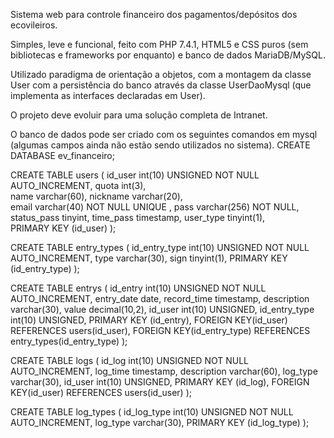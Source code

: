 Sistema web para controle financeiro dos pagamentos/depósitos dos ecovileiros.

Simples, leve e funcional, feito com PHP 7.4.1, HTML5 e CSS puros (sem bibliotecas e frameworks por enquanto) e banco de dados MariaDB/MySQL.

Utilizado paradigma de orientação a objetos, com a montagem da classe User com a persistência do banco através da classe UserDaoMysql (que implementa as interfaces declaradas em User).

O projeto deve evoluir para uma solução completa de Intranet.

O banco de dados pode ser criado com os seguintes comandos em mysql (algumas campos ainda não estão sendo utilizados no sistema).
CREATE DATABASE ev_financeiro;

CREATE TABLE users (
    id_user  int(10) UNSIGNED NOT NULL AUTO_INCREMENT, 
    quota int(3),	
    name varchar(60),
    nickname varchar(20),  
    email varchar(40) NOT NULL UNIQUE ,
    pass varchar(256) NOT NULL,
    status_pass tinyint,
    time_pass timestamp,
    user_type tinyint(1),  
    PRIMARY KEY (id_user)
);

CREATE TABLE entry_types (
    id_entry_type int(10) UNSIGNED NOT NULL AUTO_INCREMENT, 
    type varchar(30),
    sign tinyint(1),
    PRIMARY KEY (id_entry_type)
);

CREATE TABLE entrys (
    id_entry int(10) UNSIGNED NOT NULL AUTO_INCREMENT, 
    entry_date date,
    record_time timestamp,
    description varchar(30),
    value decimal(10,2),
    id_user int(10) UNSIGNED,
    id_entry_type int(10) UNSIGNED,
    PRIMARY KEY (id_entry),
    FOREIGN KEY(id_user) REFERENCES users(id_user),
    FOREIGN KEY(id_entry_type) REFERENCES entry_types(id_entry_type)
);


CREATE TABLE logs (
    id_log int(10) UNSIGNED NOT NULL AUTO_INCREMENT, 
    log_time timestamp,
    description varchar(60),
    log_type varchar(30),
    id_user int(10) UNSIGNED,
    PRIMARY KEY (id_log),
    FOREIGN KEY(id_user) REFERENCES users(id_user)
);

CREATE TABLE log_types (
    id_log_type int(10) UNSIGNED NOT NULL AUTO_INCREMENT, 
    log_type varchar(30),
    PRIMARY KEY (id_log_type)
);